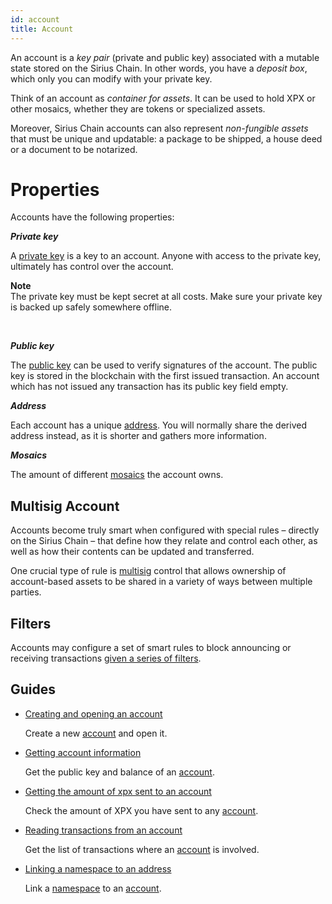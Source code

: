 ```yaml
---
id: account
title: Account
---
```


An account is a *key pair* (private and public key) associated with a mutable state stored on the Sirius Chain. In other words, you have a *deposit box*, which only you can modify with your private key.

Think of an account as *container for assets*. It can be used to hold XPX or other mosaics, whether they are tokens or specialized assets.

Moreover, Sirius Chain accounts can also represent *non-fungible assets* that must be unique and updatable: a package to be shipped, a house deed or a document to be notarized.

# Properties

Accounts have the following properties:

***Private key***

A [private key](../protocol/cryptography.md#key-pair) is a key to an account. Anyone with access to the private key, ultimately has control over the account.

<div class="info">

**Note** <br>
    The private key must be kept secret at all costs. Make sure your private key is backed up safely somewhere offline.
</div><br>

***Public key***

The [public key](../protocol/cryptography.md#key-pair) can be used to verify signatures of the account. The public key is stored in the blockchain with the first issued transaction. An account which has not issued any transaction has its public key field empty.

***Address***

Each account has a unique [address](../protocol/cryptography.md#address). You will normally share the derived address instead, as it is shorter and gathers more information.

***Mosaics***

The amount of different [mosaics](./mosaic.md) the account owns.

## Multisig Account

Accounts become truly smart when configured with special rules – directly on the Sirius Chain – that define how they relate and control each other, as well as how their contents can be updated and transferred.

One crucial type of rule is [multisig](./multisig-account.md) control that allows ownership of account-based assets to be shared in a variety of ways between multiple parties.

## Filters

Accounts may configure a set of smart rules to block announcing or receiving transactions [given a series of filters](./account-restriction.md).

## Guides

- [Creating and opening an account](../guides/account/creating-and-opening-an-account.md)

    Create a new [account](./account.md) and open it.

- [Getting account information](../guides/account/getting-account-information.md)

    Get the public key and balance of an [account](./account.md).

- [Getting the amount of xpx sent to an account](../guides/account/getting-the-amount-of-xpx-sent-to-an-account.md)

    Check the amount of XPX you have sent to any [account](./account.md).

- [Reading transactions from an account](../guides/account/reading-transactions-from-an-account.md)

    Get the list of transactions where an [account](./account.md) is involved.

- [Linking a namespace to an address](../guides/namespace/linking-a-namespace-to-account.md)

    Link a [namespace](./namespace.md) to an [account](./account.md).

